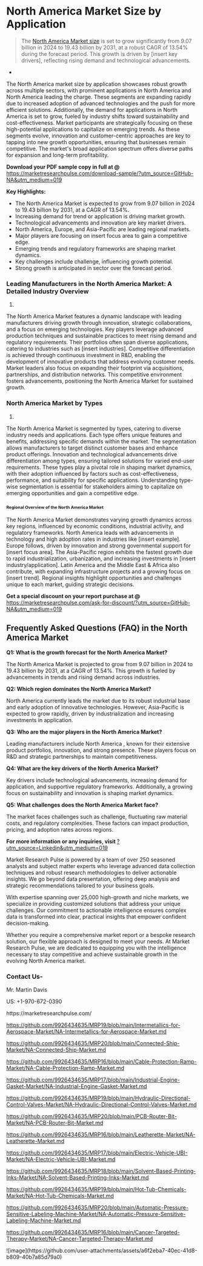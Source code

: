 <h1>North America  Market&nbsp;Size by Application</h1><blockquote><p>The <a href="https://marketresearchpulse.com/download-sample/?utm_source=GitHub-NA&amp;utm_medium=019">North America  Market size</a> is set to grow significantly from 9.07 billion in 2024 to 19.43 billion by 2031, at a robust CAGR of 13.54% during the forecast period. This growth is driven by [insert key drivers], reflecting rising demand and technological advancements.</p></blockquote><ul><li></li></ul><p>The North America  market size by application showcases robust growth across multiple sectors, with prominent applications in North America  and North America  leading the charge. These segments are expanding rapidly due to increased adoption of advanced technologies and the push for more efficient solutions. Additionally, the demand for applications in North America  is set to grow, fueled by industry shifts toward sustainability and cost-effectiveness. Market participants are strategically focusing on these high-potential applications to capitalize on emerging trends. As these segments evolve, innovation and customer-centric approaches are key to tapping into new growth opportunities, ensuring that businesses remain competitive. The market's broad application spectrum offers diverse paths for expansion and long-term profitability.</p><p><strong>Download your PDF sample copy in full at @ </strong><a href="https://marketresearchpulse.com/download-sample/?utm_source=GitHub-NA&amp;utm_medium=019">https://marketresearchpulse.com/download-sample/?utm_source=GitHub-NA&amp;utm_medium=019</a></p><p><strong>Key Highlights: </strong></p><ul><li>The North America  Market is expected to grow from 9.07 billion in 2024 to 19.43 billion by 2031, at a CAGR of 13.54%.</li><li>Increasing demand for trend or application is driving market growth.</li><li>Technological advancements and innovation are key market drivers.</li><li>North America, Europe, and Asia-Pacific are leading regional markets.</li><li>Major players are focusing on insert focus area to gain a competitive edge.</li><li>Emerging trends and regulatory frameworks are shaping market dynamics.</li><li>Key challenges include challenge, influencing growth potential.</li><li>Strong growth is anticipated in sector over the forecast period.</li></ul><h3>Leading Manufacturers in the North America  Market: A Detailed Industry Overview</h3><ol><li></li></ol><div class="flex max-w-full flex-col flex-grow"><div class="min-h-8 text-message flex w-full flex-col items-end gap-2 whitespace-normal break-words [.text-message+&amp;]:mt-5" dir="auto" data-message-author-role="assistant" data-message-id="fd8432e4-4910-450d-b182-61b7bfb0a01f" data-message-model-slug="gpt-4o"><div class="flex w-full flex-col gap-1 empty:hidden first:pt-[3px]"><div class="markdown prose w-full break-words dark:prose-invert light"><p>The North America  Market features a dynamic landscape with leading manufacturers driving growth through innovation, strategic collaborations, and a focus on emerging technologies. Key players leverage advanced production techniques and sustainable practices to meet rising demand and regulatory requirements. Their portfolios often span diverse applications, catering to industries such as [insert industries]. Competitive differentiation is achieved through continuous investment in R&amp;D, enabling the development of innovative products that address evolving customer needs. Market leaders also focus on expanding their footprint via acquisitions, partnerships, and distribution networks. This competitive environment fosters advancements, positioning the North America  Market for sustained growth.</p></div></div></div></div><h3>North America  Market by Types</h3><ol><li></li></ol><div class="flex max-w-full flex-col flex-grow"><div class="min-h-8 text-message flex w-full flex-col items-end gap-2 whitespace-normal break-words [.text-message+&amp;]:mt-5" dir="auto" data-message-author-role="assistant" data-message-id="084470be-0bb7-4664-bddf-5156b4f41249" data-message-model-slug="gpt-4o-mini"><div class="flex w-full flex-col gap-1 empty:hidden first:pt-[3px]"><div class="markdown prose w-full break-words dark:prose-invert light"><p>The North America  Market is segmented by types, catering to diverse industry needs and applications. Each type offers unique features and benefits, addressing specific demands within the market. The segmentation allows manufacturers to target distinct customer bases and enhance product offerings. Innovation and technological advancements drive differentiation among types, ensuring tailored solutions for varied end-user requirements. These types play a pivotal role in shaping market dynamics, with their adoption influenced by factors such as cost-effectiveness, performance, and suitability for specific applications. Understanding type-wise segmentation is essential for stakeholders aiming to capitalize on emerging opportunities and gain a competitive edge.</p></div></div></div></div><h3><span style="font-size: 11px;">Regional Overview of the North America  Market</span></h3><div class="flex max-w-full flex-col flex-grow"><div class="min-h-8 text-message flex w-full flex-col items-end gap-2 whitespace-normal break-words [.text-message+&amp;]:mt-5" dir="auto" data-message-author-role="assistant" data-message-id="e9038762-ce64-4e30-91c9-9bd413514231" data-message-model-slug="gpt-4o-mini"><div class="flex w-full flex-col gap-1 empty:hidden first:pt-[3px]"><div class="markdown prose w-full break-words dark:prose-invert light"><p>The North America  Market demonstrates varying growth dynamics across key regions, influenced by economic conditions, industrial activity, and regulatory frameworks. North America leads with advancements in technology and high adoption rates in industries like [insert example]. Europe follows, driven by innovation and strong governmental support for [insert focus area]. The Asia-Pacific region exhibits the fastest growth due to rapid industrialization, urbanization, and increasing investments in [insert industry/application]. Latin America and the Middle East &amp; Africa also contribute, with expanding infrastructure projects and a growing focus on [insert trend]. Regional insights highlight opportunities and challenges unique to each market, guiding strategic decisions.</p></div></div></div></div><p><strong>Get a special discount on your report purchase at @ </strong><a href="https://marketresearchpulse.com/ask-for-discount/?utm_source=GitHub-NA&amp;utm_medium=019">https://marketresearchpulse.com/ask-for-discount/?utm_source=GitHub-NA&amp;utm_medium=019</a></p><h2>Frequently Asked Questions (FAQ) in the North America  Market</h2><p><strong>Q1: What is the growth forecast for the North America  Market?</strong></p><p>The North America  Market is projected to grow from 9.07 billion in 2024 to 19.43 billion by 2031, at a CAGR of 13.54%. This growth is fueled by advancements in trends and rising demand across industries.</p><p><strong>Q2: Which region dominates the North America  Market?</strong></p><p>North America currently leads the market due to its robust industrial base and early adoption of innovative technologies. However, Asia-Pacific is expected to grow rapidly, driven by industrialization and increasing investments in application.</p><p><strong>Q3: Who are the major players in the North America  Market?</strong></p><p>Leading manufacturers include North America , known for their extensive product portfolios, innovation, and strong presence. These players focus on R&amp;D and strategic partnerships to maintain competitiveness.</p><p><strong>Q4: What are the key drivers of the North America  Market?</strong></p><p>Key drivers include technological advancements, increasing demand for application, and supportive regulatory frameworks. Additionally, a growing focus on sustainability and innovation is shaping market dynamics.</p><p><strong>Q5: What challenges does the North America  Market face?</strong></p><p>The market faces challenges such as challenge, fluctuating raw material costs, and regulatory complexities. These factors can impact production, pricing, and adoption rates across regions.</p><p><strong>For more information or any inquiries, visit&nbsp;</strong><a href="?utm_source=Linkedin&utm_medium=019">?utm_source=Linkedin&utm_medium=019</a></p><p>Market Research Pulse is powered by a team of over 250 seasoned analysts and subject matter experts who leverage advanced data collection techniques and robust research methodologies to deliver actionable insights. We go beyond data presentation, offering deep analysis and strategic recommendations tailored to your business goals.</p><p>With expertise spanning over 25,000 high-growth and niche markets, we specialize in providing customized solutions that address your unique challenges. Our commitment to actionable intelligence ensures complex data is transformed into clear, practical insights that empower confident decision-making.</p><p>Whether you require a comprehensive market report or a bespoke research solution, our flexible approach is designed to meet your needs. At Market Research Pulse, we are dedicated to equipping you with the intelligence necessary to stay competitive and achieve sustainable growth in the evolving North America  market.</p><h3><strong>Contact Us-</strong></h3><p>Mr. Martin Davis</p><p>US: +1-970-672-0390</p><p>https://marketresearchpulse.com/</p><p><a href="https://github.com/9926434635/MRP19/blob/main/Intermetallics-for-Aerospace-Market/NA-Intermetallics-for-Aerospace-Market.md">https://github.com/9926434635/MRP19/blob/main/Intermetallics-for-Aerospace-Market/NA-Intermetallics-for-Aerospace-Market.md</a></p><p><a href="https://github.com/9926434635/MRP20/blob/main/Connected-Ship-Market/NA-Connected-Ship-Market.md">https://github.com/9926434635/MRP20/blob/main/Connected-Ship-Market/NA-Connected-Ship-Market.md</a></p><p><a href="https://github.com/9926434635/MRP16/blob/main/Cable-Protection-Ramp-Market/NA-Cable-Protection-Ramp-Market.md">https://github.com/9926434635/MRP16/blob/main/Cable-Protection-Ramp-Market/NA-Cable-Protection-Ramp-Market.md</a></p><p><a href="https://github.com/9926434635/MRP17/blob/main/Industrial-Engine-Gasket-Market/NA-Industrial-Engine-Gasket-Market.md">https://github.com/9926434635/MRP17/blob/main/Industrial-Engine-Gasket-Market/NA-Industrial-Engine-Gasket-Market.md</a></p><p><a href="https://github.com/9926434635/MRP19/blob/main/Hydraulic-Directional-Control-Valves-Market/NA-Hydraulic-Directional-Control-Valves-Market.md">https://github.com/9926434635/MRP19/blob/main/Hydraulic-Directional-Control-Valves-Market/NA-Hydraulic-Directional-Control-Valves-Market.md</a></p><p><a href="https://github.com/9926434635/MRP20/blob/main/PCB-Router-Bit-Market/NA-PCB-Router-Bit-Market.md">https://github.com/9926434635/MRP20/blob/main/PCB-Router-Bit-Market/NA-PCB-Router-Bit-Market.md</a></p><p><a href="https://github.com/9926434635/MRP16/blob/main/Leatherette-Market/NA-Leatherette-Market.md">https://github.com/9926434635/MRP16/blob/main/Leatherette-Market/NA-Leatherette-Market.md</a></p><p><a href="https://github.com/9926434635/MRP17/blob/main/Electric-Vehicle-UBI-Market/NA-Electric-Vehicle-UBI-Market.md">https://github.com/9926434635/MRP17/blob/main/Electric-Vehicle-UBI-Market/NA-Electric-Vehicle-UBI-Market.md</a></p><p><a href="https://github.com/9926434635/MRP18/blob/main/Solvent-Based-Printing-Inks-Market/NA-Solvent-Based-Printing-Inks-Market.md">https://github.com/9926434635/MRP18/blob/main/Solvent-Based-Printing-Inks-Market/NA-Solvent-Based-Printing-Inks-Market.md</a></p><p><a href="https://github.com/9926434635/MRP19/blob/main/Hot-Tub-Chemicals-Market/NA-Hot-Tub-Chemicals-Market.md">https://github.com/9926434635/MRP19/blob/main/Hot-Tub-Chemicals-Market/NA-Hot-Tub-Chemicals-Market.md</a></p><p><a href="https://github.com/9926434635/MRP20/blob/main/Automatic-Pressure-Sensitive-Labeling-Machine-Market/NA-Automatic-Pressure-Sensitive-Labeling-Machine-Market.md">https://github.com/9926434635/MRP20/blob/main/Automatic-Pressure-Sensitive-Labeling-Machine-Market/NA-Automatic-Pressure-Sensitive-Labeling-Machine-Market.md</a></p><p><a href="https://github.com/9926434635/MRP16/blob/main/Cancer-Targeted-Therapy-Market/NA-Cancer-Targeted-Therapy-Market.md">https://github.com/9926434635/MRP16/blob/main/Cancer-Targeted-Therapy-Market/NA-Cancer-Targeted-Therapy-Market.md</a></p>
![image](https://github.com/user-attachments/assets/a6f2eba7-40ec-41d8-b809-40b7a85d79a0)
